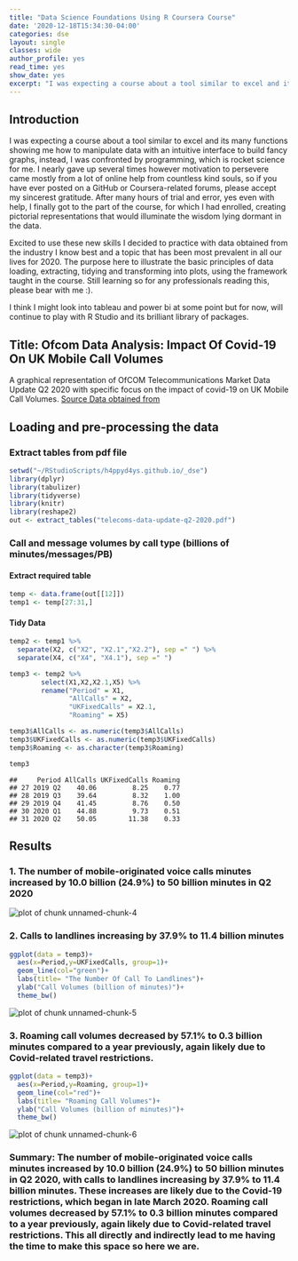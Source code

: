```yaml
---
title: "Data Science Foundations Using R Coursera Course"
date: '2020-12-18T15:34:30-04:00'
categories: dse
layout: single
classes: wide
author_profile: yes
read_time: yes
show_date: yes
excerpt: "I was expecting a course about a tool similar to excel and its many functions showing me how to manipulate data with an intuitive interface to build fancy graphs, instead, I was confronted by programming, which is rocket science for me."
---
```



## **Introduction**

I was expecting a course about a tool similar to excel and its many functions showing me how to manipulate data with an intuitive interface to build fancy graphs, instead, I was confronted by programming, which is rocket science for me. I nearly gave up several times however motivation to persevere came mostly from a lot of online help from countless kind souls, so if you have ever posted on a GitHub or Coursera-related forums, please accept my sincerest gratitude. After many hours of trial and error,  yes even with help, I finally got to the part of the course, for which I had enrolled, creating pictorial representations that would illuminate the wisdom lying dormant in the data.    

Excited to use these new skills I decided to practice with data obtained from the industry I know best and a topic that has been most prevalent in all our lives for 2020. The purpose here to illustrate the basic principles of data loading, extracting, tidying and transforming into plots, using the framework taught in the course. Still learning so for any professionals reading this, please bear with me :).  

I think I might look into tableau and power bi at some point but for now, will continue to play with R Studio and its brilliant library of packages. 

##  **Title: Ofcom Data Analysis: Impact Of Covid-19 On UK Mobile Call Volumes**

A graphical representation of OfCOM Telecommunications Market Data Update Q2 2020 with specific focus on the impact of covid-19 on UK Mobile Call Volumes. [Source Data obtained from](https://www.ofcom.org.uk/research-and-data/telecoms-research/data-updates/telecommunications-market-data-update-q2-2020)

##  **Loading and pre-processing the data**

###  Extract tables from pdf file


```r
setwd("~/RStudioScripts/h4ppyd4ys.github.io/_dse")
library(dplyr)
library(tabulizer)
library(tidyverse)
library(knitr)
library(reshape2)
out <- extract_tables("telecoms-data-update-q2-2020.pdf")
```

###  Call and message volumes by call type (billions of minutes/messages/PB)
####  Extract required table

```r
temp <- data.frame(out[[12]])
temp1 <- temp[27:31,]
```
####  Tidy Data

```r
temp2 <- temp1 %>%
  separate(X2, c("X2", "X2.1","X2.2"), sep =" ") %>%
  separate(X4, c("X4", "X4.1"), sep =" ")

temp3 <- temp2 %>%
        select(X1,X2,X2.1,X5) %>%
        rename("Period" = X1,
               "AllCalls" = X2,
               "UKFixedCalls" = X2.1,
               "Roaming" = X5)

temp3$AllCalls <- as.numeric(temp3$AllCalls)
temp3$UKFixedCalls <- as.numeric(temp3$UKFixedCalls)
temp3$Roaming <- as.character(temp3$Roaming)

temp3
```

```
##     Period AllCalls UKFixedCalls Roaming
## 27 2019 Q2    40.06         8.25    0.77
## 28 2019 Q3    39.64         8.32    1.00
## 29 2019 Q4    41.45         8.76    0.50
## 30 2020 Q1    44.88         9.73    0.51
## 31 2020 Q2    50.05        11.38    0.33
```

##  Results

###  1. The number of mobile-originated voice calls minutes increased by 10.0 billion (24.9%) to 50 billion minutes in Q2 2020

![plot of chunk unnamed-chunk-4](figure/unnamed-chunk-4-1.png)


###  2. Calls to landlines increasing by 37.9% to 11.4 billion minutes


```r
ggplot(data = temp3)+
  aes(x=Period,y=UKFixedCalls, group=1)+
  geom_line(col="green")+
  labs(title= "The Number Of Call To Landlines")+
  ylab("Call Volumes (billion of minutes)")+
  theme_bw()
```

![plot of chunk unnamed-chunk-5](figure/unnamed-chunk-5-1.png)


###  3. Roaming call volumes decreased by 57.1% to 0.3 billion minutes compared to a year previously, again likely due to Covid-related travel restrictions.


```r
ggplot(data = temp3)+
  aes(x=Period,y=Roaming, group=1)+
  geom_line(col="red")+
  labs(title= "Roaming Call Volumes")+
  ylab("Call Volumes (billion of minutes)")+
  theme_bw()
```

![plot of chunk unnamed-chunk-6](figure/unnamed-chunk-6-1.png)

###  Summary: The number of mobile-originated voice calls minutes increased by 10.0 billion (24.9%) to 50 billion minutes in Q2 2020, with calls to landlines increasing by 37.9% to 11.4 billion minutes. These increases are likely due to the Covid-19 restrictions, which began in late March 2020. Roaming call volumes decreased by 57.1% to 0.3 billion minutes compared to a year previously, again likely due to Covid-related travel restrictions. This all directly and indirectly lead to me having the time to make this space so here we are. 


